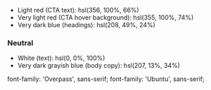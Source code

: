 - Light red (CTA text): hsl(356, 100%, 66%)
- Very light red (CTA hover background): hsl(355, 100%, 74%)
- Very dark blue (headings): hsl(208, 49%, 24%)

### Neutral

- White (text): hsl(0, 0%, 100%)
- Very dark grayish blue (body copy): hsl(207, 13%, 34%)

font-family: 'Overpass', sans-serif;
font-family: 'Ubuntu', sans-serif;